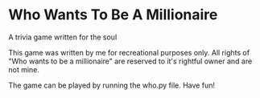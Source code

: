 # Who Wants To Be A Millionaire
A trivia game written for the soul


This game was written by me for recreational purposes only.
All rights of "Who wants to be a millionaire" are reserved to it's rightful owner and are not mine.

The game can be played by running the who.py file.
Have fun!
